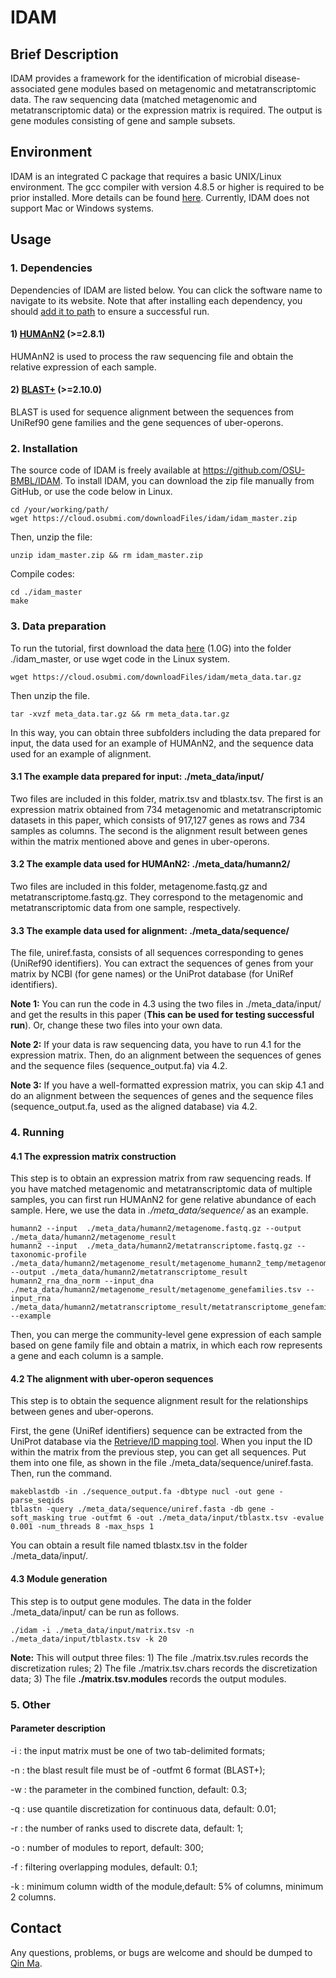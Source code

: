 # IDAM #
## Brief Description ##
IDAM provides a framework for the identification of microbial disease-associated gene modules based on metagenomic and metatranscriptomic data. The raw sequencing data (matched metagenomic and metatranscriptomic data) or the expression matrix is required. The output is gene modules consisting of gene and sample subsets.
## Environment ##
IDAM is an integrated C package that requires a basic UNIX/Linux environment. The gcc compiler with version 4.8.5 or higher is required to be prior installed. More details can be found [here](https://gcc.gnu.org/wiki/InstallingGCC). Currently, IDAM does not support Mac or Windows systems.
## Usage ##
### 1. Dependencies ###
Dependencies of IDAM are listed below. You can click the software name to navigate to its website. Note that after installing each dependency, you should [add it to path](https://unix.stackexchange.com/questions/26047/how-to-correctly-add-a-path-to-path) to ensure a successful run.
#### 1) [HUMAnN2](https://huttenhower.sph.harvard.edu/humann2) (>=2.8.1)
HUMAnN2 is used to process the raw sequencing file and obtain the relative expression of each sample.
#### 2) [BLAST+](https://ftp.ncbi.nlm.nih.gov/blast/executables/blast+/) (>=2.10.0) 
BLAST is used for sequence alignment between the sequences from UniRef90 gene families and the gene sequences of uber-operons.


### 2. Installation ###
The source code of IDAM is freely available at https://github.com/OSU-BMBL/IDAM. To install IDAM, you can download the zip file manually from GitHub, or use the code below in Linux.
   	 
	cd /your/working/path/ 
	wget https://cloud.osubmi.com/downloadFiles/idam/idam_master.zip

Then, unzip the file:

	unzip idam_master.zip && rm idam_master.zip

Compile codes:

	cd ./idam_master
	make


### 3. Data preparation ###
To run the tutorial, first download the data [here](https://cloud.osubmi.com/downloadFiles/idam/) (1.0G) into the folder ./idam_master, or use wget code in the Linux system.	
	
	wget https://cloud.osubmi.com/downloadFiles/idam/meta_data.tar.gz

Then unzip the file.
	
	tar -xvzf meta_data.tar.gz && rm meta_data.tar.gz

In this way, you can obtain three subfolders including the data prepared for input, the data used for an example of HUMAnN2, and the sequence data used for an example of alignment.
#### 3.1 The example data prepared for input:  ./meta_data/input/
Two files are included in this folder, matrix.tsv and tblastx.tsv. The first is an expression matrix obtained from 734 metagenomic and metatranscriptomic datasets in this paper, which consists of  917,127 genes as rows and 734 samples as columns. The second is the alignment result between genes within the matrix mentioned above and genes in uber-operons.
#### 3.2 The example data used for HUMAnN2: ./meta_data/humann2/
Two files are included in this folder, metagenome.fastq.gz and metatranscriptome.fastq.gz. They correspond to the metagenomic and metatranscriptomic data from one sample, respectively. 
#### 3.3 The example data used for alignment: ./meta_data/sequence/
The file, uniref.fasta,  consists of all sequences corresponding to genes (UniRef90 identifiers). You can extract the sequences of genes from your matrix by NCBI (for gene names) or the UniProt database (for UniRef identifiers).

**Note 1:** You can run the code in 4.3 using the two files in ./meta_data/input/ and get the results in this paper (**This can be used for testing successful run**). Or, change these two files into your own data.   

**Note 2:** If your data is raw sequencing data, you have to run 4.1 for the expression matrix. Then, do an alignment between the sequences of genes and the sequence files (sequence_output.fa) via 4.2.  

**Note 3:** If you have a well-formatted expression matrix, you can skip 4.1 and do an alignment between the sequences of genes and the sequence files (sequence_output.fa, used as the aligned database) via 4.2.  

### 4. Running ###
#### 4.1 The expression matrix construction ####
This step is to obtain an expression matrix from raw sequencing reads. If you have matched metagenomic and metatranscriptomic data of multiple samples, you can first run HUMAnN2 for gene relative abundance of each sample.  Here, we use the data in *./meta_data/sequence/* as an example.

	humann2 --input  ./meta_data/humann2/metagenome.fastq.gz --output ./meta_data/humann2/metagenome_result
	humann2 --input  ./meta_data/humann2/metatranscriptome.fastq.gz --taxonomic-profile ./meta_data/humann2/metagenome_result/metagenome_humann2_temp/metagenome_metaphlan_bugs_list.tsv --output ./meta_data/humann2/metatranscriptome_result
	humann2_rna_dna_norm --input_dna ./meta_data/humann2/metagenome_result/metagenome_genefamilies.tsv --input_rna ./meta_data/humann2/metatranscriptome_result/metatranscriptome_genefamilies.tsv --example 

Then, you can merge the community-level gene expression of each sample based on gene family file and obtain a matrix, in which each row represents a gene and each column is a sample.

 
#### 4.2 The alignment with uber-operon sequences ####
This step is to obtain the sequence alignment result for the relationships between genes and uber-operons. 

First, the gene (UniRef identifiers) sequence can be extracted from the UniProt database via the [Retrieve/ID mapping tool](https://www.uniprot.org/uploadlists/). When you input the ID within the matrix from the previous step, you can get all sequences. Put them into one file, as shown in the file ./meta_data/sequence/uniref.fasta. Then, run the command.

	makeblastdb -in ./sequence_output.fa -dbtype nucl -out gene -parse_seqids
	tblastn -query ./meta_data/sequence/uniref.fasta -db gene -soft_masking true -outfmt 6 -out ./meta_data/input/tblastx.tsv -evalue 0.001 -num_threads 8 -max_hsps 1

You can obtain a result file named tblastx.tsv in the folder ./meta_data/input/.



#### 4.3 Module generation ####
This step is to output gene modules. The data in the folder ./meta_data/input/ can be run as follows. 

	./idam -i ./meta_data/input/matrix.tsv -n ./meta_data/input/tblastx.tsv -k 20
	

**Note:** This will output three files: 1) The file ./matrix.tsv.rules records the discretization rules; 2) The file ./matrix.tsv.chars records the discretization data; 3) The file **./matrix.tsv.modules** records the output modules.  


### 5. Other ###
#### Parameter description ####
-i : the input matrix must be one of two tab-delimited formats;

-n : the blast result file must be of -outfmt 6 format (BLAST+);

-w : the parameter in the combined function, default: 0.3;

-q : use quantile discretization for continuous data, default: 0.01;

-r : the number of ranks used to discrete data, default: 1;

-o : number of modules to report, default: 300;

-f : filtering overlapping modules, default: 0.1;

-k : minimum column width of the module,default: 5% of columns, minimum 2 columns.



## Contact ##
Any questions, problems, or bugs are welcome and should be dumped to [Qin Ma](Qin.Ma@osumc.edu).










